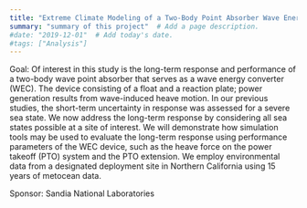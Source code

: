 ```yaml
---
title: "Extreme Climate Modeling of a Two-Body Point Absorber Wave Energy Converter"  # Add a page title.
summary: "summary of this project"  # Add a page description.
#date: "2019-12-01"  # Add today's date.
#tags: ["Analysis"]
---
```

Goal: Of interest in this study is the long-term response and performance of a two-body wave point absorber that serves as a wave energy converter (WEC). The device consisting of a float and a reaction plate; power generation results from wave-induced heave motion. In our previous studies, the short-term uncertainty in response was assessed for a severe sea state. We now address the long-term response by considering all sea states possible at a site of interest. We will demonstrate how simulation tools may be used to evaluate the long-term response using performance parameters of the WEC device, such as the heave force on the power takeoff (PTO) system and the PTO extension. We employ environmental data from a designated deployment site in Northern California using 15 years of metocean data.

Sponsor: Sandia National Laboratories
